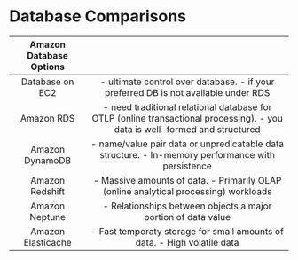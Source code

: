 # Database Comparisons

| Amazon Database Options |  |
|:----------------------------:|:-------------------------------------------------------------------------------------------------:|
| Database on EC2 | - ultimate control over database. - if your preferred DB is not available under RDS |
| Amazon RDS | - need traditional relational database for OTLP (online transactional processing). - you data is well-formed and structured |
| Amazon DynamoDB | - name/value pair data or unpredicatable data structure. - In-memory performance with persistence |
| Amazon Redshift | - Massive amounts of data. - Primarily OLAP (online analytical processing) workloads |
| Amazon Neptune | - Relationships between objects a major portion of data value |
| Amazon Elasticache | - Fast temporaty storage for small amounts of data. - High volatile data |